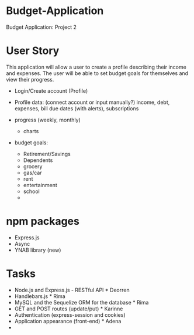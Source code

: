 # Budget-Application
Budget Application: Project 2
<!-- Name????? -->

# User Story

This application will allow a user to create a profile describing their income and expenses. The user will be able to set budget goals for themselves and view their progress. 

- Login/Create account (Profile)
- Profile data:
    (connect account or input manually?)
    income, debt, expenses, bill due dates (with alerts), subscriptions

- progress (weekly, monthly)
    - charts

- budget goals:
    - Retirement/Savings
    - Dependents
    - grocery
    - gas/car
    - rent
    - entertainment
    - school
    - 

# npm packages
- Express.js
- Async
- YNAB library (new)


# Tasks
- Node.js and Express.js - RESTful API * Deorren
- Handlebars.js * Rima
- MySQL and the Sequelize ORM for the database * Rima
- GET and POST routes (update/put) * Karinne
- Authentication (express-session and cookies)
- Application appearance (front-end) * Adena
- 
